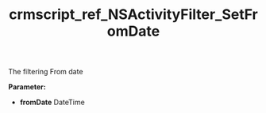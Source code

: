 ﻿---
title: crmscript_ref_NSActivityFilter_SetFromDate
description: NSActivityFilter.SetFromDate(DateTime fromDate)
intellisense: NSActivityFilter.SetFromDate
keywords: NSActivityFilter, GetFromDate
so.topic: reference
---

The filtering From date

**Parameter:** 
 - **fromDate** DateTime

